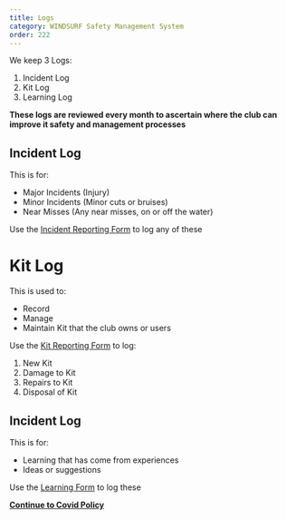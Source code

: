 ```yaml
---
title: Logs
category: WINDSURF Safety Management System
order: 222
---
```

We keep 3 Logs:
1. Incident Log
2. Kit Log
3. Learning Log

**These logs are reviewed every month to ascertain where the club can improve it safety and management processes**

## Incident Log
This is for:
- Major Incidents (Injury)
- Minor Incidents (Minor cuts or bruises)
- Near Misses (Any near misses, on or off the water)

Use the [Incident Reporting Form](https://forms.gle/xBZp5gB5kuuhig4YA) to log any of these

# Kit Log
This is used to:
- Record
- Manage
- Maintain
Kit that the club owns or users

Use the [Kit Reporting Form](https://forms.gle/ViqAmfApf2xAuQPb9) to log:
1. New Kit
2. Damage to Kit
3. Repairs to Kit
4. Disposal of Kit

## Incident Log
This is for:
- Learning that has come from experiences
- Ideas or suggestions

Use the [Learning Form](https://forms.gle/XBFcrvbguvrJfS7a7) to log these

**[Continue to Covid Policy](/clyde/Content/28-SUP_SMS_COVID/)**